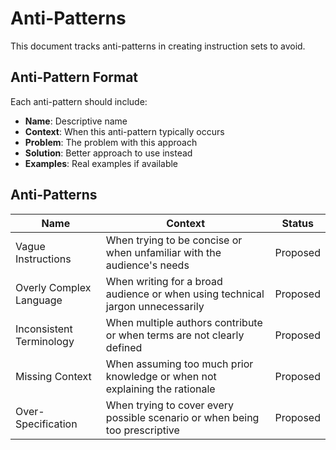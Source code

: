 # Anti-Patterns

This document tracks anti-patterns in creating instruction sets to avoid.

## Anti-Pattern Format

Each anti-pattern should include:
- **Name**: Descriptive name
- **Context**: When this anti-pattern typically occurs
- **Problem**: The problem with this approach
- **Solution**: Better approach to use instead
- **Examples**: Real examples if available

## Anti-Patterns

| Name | Context | Status |
|------|---------|--------|
| Vague Instructions | When trying to be concise or when unfamiliar with the audience's needs | Proposed |
| Overly Complex Language | When writing for a broad audience or when using technical jargon unnecessarily | Proposed |
| Inconsistent Terminology | When multiple authors contribute or when terms are not clearly defined | Proposed |
| Missing Context | When assuming too much prior knowledge or when not explaining the rationale | Proposed |
| Over-Specification | When trying to cover every possible scenario or when being too prescriptive | Proposed |